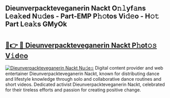 ## Dieunverpackteveganerin Nackt O𝚗𝚕yf𝚊ns L𝚎a𝚔ed N𝚞𝚍es - Part-EMP P𝚑𝚘tos Vi𝚍𝚎o - H𝚘𝚝 Part L𝚎a𝚔s GMyOk

# <h2><a href="http://kfc0nl.oniu.top/?m=Dieunverpackteveganerin+Nackt">🔗👉 🔴 Dieunverpackteveganerin Nackt P𝚑ot𝚘𝚜 V𝚒d𝚎o</a></h2>

[![Dieunverpackteveganerin Nackt Nu𝚍e𝚜](https://i.imgur.com/0qMVB7G.gif)](http://kfc0nl.oniu.top/?m=Dieunverpackteveganerin+Nackt)
Digital content provider and web entertainer Dieunverpackteveganerin Nackt, known for distributing dance and lifestyle knowledge through solo and collaborative dance routines and short videos. Dedicated activist Dieunverpackteveganerin Nackt, celebrated for their tireless efforts and passion for creating positive change.  
